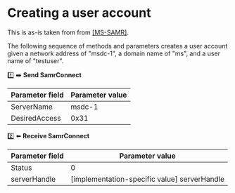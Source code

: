 # Creating a user account

This is as-is taken from from [\[MS-SAMR\]](https://docs.microsoft.com/en-us/openspecs/windows_protocols/ms-samr/3d8e23d8-d9df-481f-83b3-9175f980294c).

The following sequence of methods and parameters creates a user account given a network address of "msdc-1", a domain name of "ms", and a user name of "testuser".

1️⃣ ➡️ **Send SamrConnect**

|Parameter field|Parameter value|
|--|--|
|ServerName|msdc-1|
|DesiredAccess|0x31|

2️⃣ ⬅️ **Receive SamrConnect**

|Parameter field|Parameter value|
|--|--|
|Status|0|
|serverHandle|\[implementation-specific value\] serverHandle|
